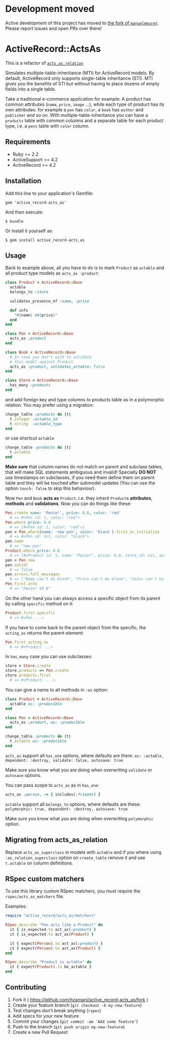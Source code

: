 # Development moved

Active development of this project has moved to [the fork of `manuelmeurer`](https://github.com/manuelmeurer/active_record-acts_as). Please report issues and open PRs over there!

# ActiveRecord::ActsAs

This is a refactor of [`acts_as_relation`](https://github.com/hzamani/acts_as_relation)

Simulates multiple-table-inheritance (MTI) for ActiveRecord models.
By default, ActiveRecord only supports single-table inheritance (STI).
MTI gives you the benefits of STI but without having to place dozens of empty fields into a single table.

Take a traditional e-commerce application for example:
A product has common attributes (`name`, `price`, `image` ...),
while each type of product has its own attributes:
for example a `pen` has `color`, a `book` has `author` and `publisher` and so on.
With multiple-table-inheritance you can have a `products` table with common columns and
a separate table for each product type, i.e. a `pens` table with `color` column.

## Requirements

* Ruby >= 2.2
* ActiveSupport >= 4.2
* ActiveRecord >= 4.2

## Installation

Add this line to your application's Gemfile:

    gem 'active_record-acts_as'

And then execute:

    $ bundle

Or install it yourself as:

    $ gem install active_record-acts_as

## Usage

Back to example above, all you have to do is to mark `Product` as `actable` and all product type models as `acts_as :product`:

```Ruby
class Product < ActiveRecord::Base
  actable
  belongs_to :store

  validates_presence_of :name, :price

  def info
    "#{name} $#{price}"
  end
end

class Pen < ActiveRecord::Base
  acts_as :product
end

class Book < ActiveRecord::Base
  # In case you don't wish to validate
  # this model against Product
  acts_as :product, validates_actable: false
end

class Store < ActiveRecord::Base
  has_many :products
end
```

and add foreign key and type columns to products table as in a polymorphic relation.
You may prefer using a migration:

```Ruby
change_table :products do |t|
  t.integer :actable_id
  t.string  :actable_type
end
```

or use shortcut `actable`

```Ruby
change_table :products do |t|
  t.actable
end
```

**Make sure** that column names do not match on parent and subclass tables,
that will make SQL statements ambiguous and invalid!
Specially **DO NOT** use timestamps on subclasses, if you need them define them
on parent table and they will be touched after submodel updates (You can use the option `touch: false` to skip this behaviour).

Now `Pen` and `Book` **acts as** `Product`, i.e. they inherit `Product`s **attributes**,
**methods** and **validations**. Now you can do things like these:

```Ruby
Pen.create name: 'Penie!', price: 0.8, color: 'red'
  # => #<Pen id: 1, color: "red">
Pen.where price: 0.8
  # => [#<Pen id: 1, color: "red">]
pen = Pen.where(name: 'new pen', color: 'black').first_or_initialize
  # => #<Pen id: nil, color: "black">
pen.name
  # => "new pen"
Product.where price: 0.8
  # => [#<Product id: 1, name: "Penie!", price: 0.8, store_id: nil, actable_id: 1, actable_type: "Pen">]
pen = Pen.new
pen.valid?
  # => false
pen.errors.full_messages
  # => ["Name can't be blank", "Price can't be blank", "Color can't be blank"]
Pen.first.info
  # => "Penie! $0.8"
```

On the other hand you can always access a specific object from its parent by calling `specific` method on it:

```Ruby
Product.first.specific
  # => #<Pen ...>
```

If you have to come back to the parent object from the specific, the `acting_as` returns the parent element:

```Ruby
Pen.first.acting_as
  # => #<Product ...>
```

In `has_many` case you can use subclasses:

```Ruby
store = Store.create
store.products << Pen.create
store.products.first
  # => #<Product: ...>
```

You can give a name to all methods in `:as` option:

```Ruby
class Product < ActiveRecord::Base
  actable as: :producible
end

class Pen < ActiveRecord::Base
  acts_as :product, as: :producible
end

change_table :products do |t|
  t.actable as: :producible
end
```

`acts_as` support all `has_one` options, where defaults are there:
`as: :actable, dependent: :destroy, validate: false, autosave: true`

Make sure you know what you are doing when overwriting `validate` or `autosave` options.

You can pass scope to `acts_as` as in `has_one`:

```Ruby
acts_as :person, -> { includes(:friends) }
```

`actable` support all `belongs_to` options, where defaults are these:
`polymorphic: true, dependent: :destroy, autosave: true`

Make sure you know what you are doing when overwriting `polymorphic` option.


## Migrating from acts_as_relation

Replace `acts_as_superclass` in models with `actable` and if you where using
`:as_relation_superclass` option on `create_table` remove it and use `t.actable` on column definitions.


## RSpec custom matchers

To use this library custom RSpec matchers, you must require the `rspec/acts_as_matchers` file.

Examples:

```Ruby
require "active_record/acts_as/matchers"

RSpec.describe "Pen acts like a Product" do
  it { is_expected.to act_as(:product) }
  it { is_expected.to act_as(Product) }

  it { expect(Person).to act_as(:product) }
  it { expect(Person).to act_as(Product) }
end

RSpec.describe "Product is actable" do
  it { expect(Product).to be_actable }
end
```

## Contributing

1. Fork it ( https://github.com/hzamani/active_record-acts_as/fork )
2. Create your feature branch (`git checkout -b my-new-feature`)
3. Test changes don't break anything (`rspec`)
4. Add specs for your new feature
5. Commit your changes (`git commit -am 'Add some feature'`)
6. Push to the branch (`git push origin my-new-feature`)
7. Create a new Pull Request
